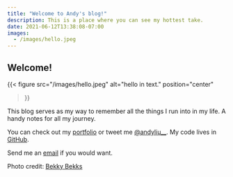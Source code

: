 ```yaml
---
title: "Welcome to Andy's blog!"
description: This is a place where you can see my hottest take.
date: 2021-06-12T13:38:08-07:00
images:
  - /images/hello.jpeg
---
```


## Welcome!

{{< figure
    src="/images/hello.jpeg"
    alt="hello in text."
    position="center"
>}}

This blog serves as my way to remember all the things I run into in my life. A handy notes for all my journey.

You can check out my [portfolio] or tweet me [@andyliu__]. My code lives in [GitHub].

Send me an [email] if you would want.

Photo credit: [Bekky Bekks]

[portfolio]: https://aliu.dev
[@andyliu__]: https://twitter.com/andyliu__
[GitHub]: https://github.com/mingchia-andy-liu
[email]: mailto:hello@aliu.dev
[Bekky Bekks]: https://unsplash.com/photos/nOkTHUw4uCg

